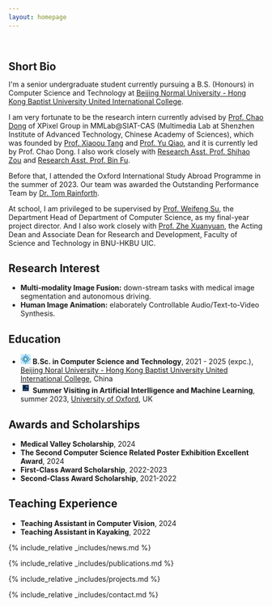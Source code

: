 ```yaml
---
layout: homepage
---
```


<h1 id="about-me"></h1>

<h2 style="margin: 60px 0px 10px;">Short Bio</h2>

I'm a senior undergraduate student currently pursuing a B.S. (Honours) in Computer Science and Technology at <a href="https://www.uic.edu.cn/en/">Beijing Normal University - Hong Kong Baptist University United International College</a>.

I am very fortunate to be the research intern currently advised by <a href="https://xpixel.group/2010/01/20/chaodong.html">Prof. Chao Dong</a> of XPixel Group in MMLab@SIAT-CAS (Multimedia Lab at Shenzhen Institute of Advanced Technology, Chinese Academy of Sciences), which was founded by <a href="https://www.ie.cuhk.edu.hk/faculty/Tang-Xiaoou-Sean/">Prof. Xiaoou Tang</a> and <a href="https://scholar.google.com/citations?user=gFtI-8QAAAAJ&hl=en">Prof. Yu Qiao</a>, and it is currently led by Prof. Chao Dong. I also work closely with <a href="https://jimmyzou.github.io/">Research Asst. Prof. Shihao Zou</a> and <a href="https://scholar.google.com/citations?hl=en&user=9WhK1y4AAAAJ&view_op=list_works">Research Asst. Prof. Bin Fu</a>.

Before that, I attended the Oxford International Study Abroad Programme in the summer of 2023. Our team was awarded the Outstanding Performance Team by <a href="https://www.stats.ox.ac.uk/people/tom-rainforth">Dr. Tom Rainforth</a>.

At school, I am privileged to be supervised by <a href="https://fst.uic.edu.cn/en/faculty/faculty.htm#/wfsu/en">Prof. Weifeng Su</a>, the Department Head of Department of Computer Science, as my final-year project director. And I also work closely with <a href="https://fst.uic.edu.cn/en/faculty/faculty.htm#/zhexuanyuan/en">Prof. Zhe Xuanyuan</a>, the Acting Dean and Associate Dean for Research and Development, Faculty of Science and Technology in BNU-HKBU UIC.

## Research Interest

- **Multi-modality Image Fusion:** down-stream tasks with medical image segmentation and autonomous driving.
- **Human Image Animation:** elaborately Controllable Audio/Text-to-Video Synthesis.

## Education
- <img src="./assets/img/uic.svg" alt="UIC Logo" width="20"/> **B.Sc. in Computer Science and Technology**, 2021 - 2025 (expc.), [Beijing Noral University - Hong Kong Baptist University United International College](https://www.uic.edu.cn/en/), China
- <img src="./assets/img/oxford.webp" alt="Oxford Logo" width="20"/> **Summer Visiting in Artificial Interlligence and Machine Learning**, summer 2023, [University of Oxford](https://www.ox.ac.uk/), UK

## Awards and Scholarships
- **Medical Valley Scholarship**, 2024
- **The Second Computer Science Related Poster Exhibition Excellent Award**, 2024
- **First-Class Award Scholarship**, 2022-2023
- **Second-Class Award Scholarship**, 2021-2022

## Teaching Experience
- **Teaching Assistant in Computer Vision**, 2024
- **Teaching Assistant in Kayaking**, 2022

{% include_relative _includes/news.md %}

{% include_relative _includes/publications.md %}

{% include_relative _includes/projects.md %}

{% include_relative _includes/contact.md %}
